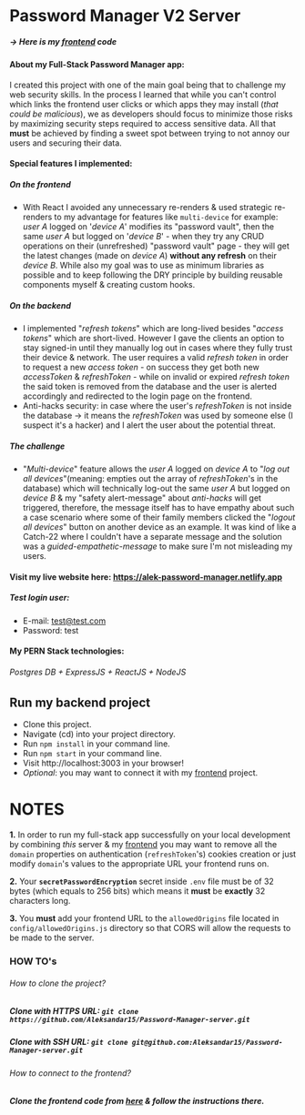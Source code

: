 # Password Manager V2 Server

##### -> Here is my <a href="https://github.com/Aleksandar15/password-manager-frontend">frontend</a> code

#### About my Full-Stack Password Manager app:

I created this project with one of the main goal being that to challenge my web security skills. In the process I learned that while you can't control which links the frontend user clicks or which apps they may install (_that could be malicious_), we as developers should focus to minimize those risks by maximizing security steps required to access sensitive data. All that **must** be achieved by finding a sweet spot between trying to not annoy our users and securing their data.

#### Special features I implemented:

##### On the frontend

- With React I avoided any unnecessary re-renders & used strategic re-renders to my advantage for features like `multi-device` for example: _user A_ logged on '_device A_' modifies its "password vault", then the same _user A_ but logged on '_device B_' - when they try any CRUD operations on their (unrefreshed) "password vault" page - they will get the latest changes (made on _device A_) **without any refresh** on their _device B_. While also my goal was to use as minimum libraries as possible and to keep following the DRY principle by building reusable components myself & creating custom hooks.

##### On the backend

- I implemented "_refresh tokens_" which are long-lived besides "_access tokens_" which are short-lived. However I gave the clients an option to stay signed-in until they manually log out in cases where they fully trust their device & network. The user requires a valid _refresh token_ in order to request a new _access token_ - on success they get both new _accessToken_ & _refreshToken_ - while on invalid or expired _refresh token_ the said token is removed from the database and the user is alerted accordingly and redirected to the login page on the frontend.
- Anti-hacks security: in case where the user's _refreshToken_ is not inside the database -> it means the _refreshToken_ was used by someone else (I suspect it's a hacker) and I alert the user about the potential threat.

##### The challenge

- "_Multi-device_" feature allows the _user A_ logged on _device A_ to "_log out all devices_"(meaning: empties out the array of _refreshToken_'s in the database) which will technically log-out the same _user A_ but logged on _device B_ & my "safety alert-message" about _anti-hacks_ will get triggered, therefore, the message itself has to have empathy about such a case scenario where some of their family members clicked the "_logout all devices_" button on another device as an example. It was kind of like a Catch-22 where I couldn't have a separate message and the solution was a _guided-empathetic-message_ to make sure I'm not misleading my users.

#### Visit my live website here: https://alek-password-manager.netlify.app

##### Test login user:

- E-mail: test@test.com
- Password: test

#### My PERN Stack technologies:

###### Postgres DB + ExpressJS + ReactJS + NodeJS

## Run my backend project

- Clone this project.
- Navigate (cd) into your project directory.
- Run `npm install` in your command line.
- Run `npm start` in your command line.
- Visit http://localhost:3003 in your browser!
- _Optional_: you may want to connect it with my <a href="https://github.com/Aleksandar15/password-manager-frontend">frontend</a> project.

# NOTES

**1.** In order to run my full-stack app successfully on your local development by combining _this_ server & my <a href="https://github.com/Aleksandar15/password-manager-frontend">frontend</a> you may want to remove all the `domain` properties on authentication (`refreshToken`'s) cookies creation or just modify `domain`'s values to the appropriate URL your frontend runs on.

**2.** Your **`secretPasswordEncryption`** secret inside `.env` file must be of 32 bytes (which equals to 256 bits) which means it **must** be **exactly** 32 characters long.

**3.** You **must** add your frontend URL to the `allowedOrigins` file located in `config/allowedOrigins.js` directory so that CORS will allow the requests to be made to the server.

### HOW TO's

###### How to clone the project?

##### Clone with HTTPS URL: `git clone https://github.com/Aleksandar15/Password-Manager-server.git`

##### Clone with SSH URL: `git clone git@github.com:Aleksandar15/Password-Manager-server.git`

###### How to connect to the frontend?

##### Clone the frontend code from <a href="https://github.com/Aleksandar15/password-manager-frontend">here</a> & follow the instructions there.
